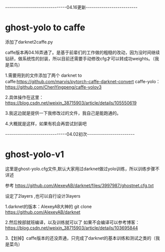 -------------------------------04.16更新--------------------------
# ghost-yolo to caffe
添加了darknet2caffe.py

caffe版本再04.16弄通了。是基于前辈们的工作做的粗糙的改动，因为没时间继续钻研，做系统性的封装，所以目前还需要手动修改cfg才可以转成功weights。（我是菜鸟）

1.需要用到的文件添加了两个
darknet to caffe:https://github.com/marvis/pytorch-caffe-darknet-convert 
caffe-yolo：https://github.com/ChenYingpeng/caffe-yolov3

2.具体操作在这里：https://blog.csdn.net/weixin_38715903/article/details/105550619

3.我这边就是提供一下我修改过的文件，我自己是能跑通的。

4.大概就是这样，如果有机会再尝试封装吧



-------------------------------04.02初次------------------------
# ghost-yolo-v1
这里是ghost-yolo.cfg文件,默认大家用过darknet做过yolo训练，所以训练步骤不详述


参考 https://github.com/AlexeyAB/darknet/files/3997987/ghostnet.cfg.txt

设定了2layers ,也可以自行设计3layers

1.darknet的版本：AlexeyAB大神的
git clone https://github.com/AlexeyAB/darknet



2.然后按部就班编译，以及训练就可以了
如果不会编译可以参考博客：https://blog.csdn.net/weixin_38715903/article/details/103695844



3.【划掉】caffe版本的还没弄通，只完成了darknet的基本训练和测试之类的（我是菜鸟）



